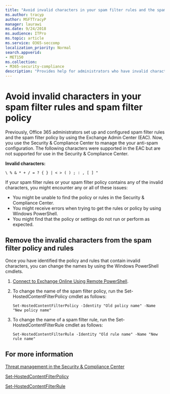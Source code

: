```yaml
---
title: "Avoid invalid characters in your spam filter rules and the spam filter policy"
ms.author: tracyp
author: MSFTTracyP
manager: laurawi
ms.date: 9/24/2018
ms.audience: ITPro
ms.topic: article
ms.service: O365-seccomp
localization_priority: Normal
search.appverid:
- MET150
ms.collection:
- M365-security-compliance
description: "Provides help for administrators who have invalid characters in their anti-spam configuration and run into issues when attempting to use the Security &amp; Compliance Center."
---
```


# Avoid invalid characters in your spam filter rules and spam filter policy 

Previously, Office 365 administrators set up and configured spam filter rules and the spam filter policy by using the Exchange Admin Center (EAC). Now, you use the Security &amp; Compliance Center to manage the your anti-spam configuration. The following characters were supported in the EAC but are not supported for use in the Security &amp; Compliance Center.  

**Invalid characters:**
  
```\ % & * + / = ? { } | < > ( ) ; : , [ ] "```

If your spam filter rules or your spam filter policy contains any of the invalid characters, you might encounter any or all of these issues:
- You might be unable to find the policy or rules in the Security &amp; Compliance Center.
- You might receive errors when trying to get the rules or policy by using Windows PowerShell.
- You might find that the policy or settings do not run or perform as expected.

## Remove the invalid characters from the spam filter policy and rules

Once you have identified the policy and rules that contain invalid characters, you can change the names by using the Windows PowerShell cmdlets. 

1. [Connect to Exchange Online Using Remote PowerShell](https://docs.microsoft.com/powershell/exchange/exchange-online/connect-to-exchange-online-powershell/connect-to-exchange-online-powershell?view=exchange-ps).
    
2. To change the name of the spam filter policy, run the Set-HostedContentFilterPolicy cmdlet as follows:
    
    ```
    Set-HostedContentFilterPolicy -Identity "Old policy name" -Name "New policy name"
    ```  

3. To change the name of a spam filter rule, run the Set-HostedContentFilterRule cmdlet as follows:
    
    ```
    Set-HostedContentFilterRule -Identity "Old rule name" -Name "New rule name"
    ```  

  
 ## For more information

[Threat management in the Security &amp; Compliance Center](threat-management.md)
  
[Set-HostedContentFilterPolicy](https://docs.microsoft.com/powershell/module/exchange/antispam-antimalware/set-hostedcontentfilterpolicy?view=exchange-ps)

[Set-HostedContentFilterRule](https://docs.microsoft.com/powershell/module/exchange/antispam-antimalware/set-hostedcontentfilterrule?view=exchange-ps)
